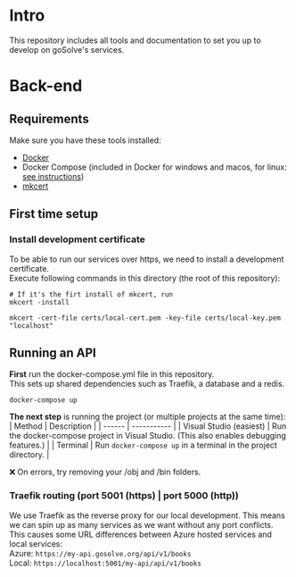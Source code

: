 # Intro
This repository includes all tools and documentation to set you up to develop on goSolve's services.

# Back-end
## Requirements
Make sure you have these tools installed:
- [Docker](https://www.docker.com/products/docker-desktop/)
- Docker Compose (included in Docker for windows and macos, for linux: [see instructions](https://docker-docs.netlify.app/compose/install/#install-compose))
- [mkcert](https://github.com/FiloSottile/mkcert#installation)

## First time setup
### Install development certificate
To be able to run our services over https, we need to install a development certificate.  
Execute following commands in this directory (the root of this repository):
```shell
# If it's the firt install of mkcert, run
mkcert -install

mkcert -cert-file certs/local-cert.pem -key-file certs/local-key.pem "localhost"
```

## Running an API
**First** run the docker-compose.yml file in this repository.  
This sets up shared dependencies such as Traefik, a database and a redis.
```shell
docker-compose up
```

**The next step** is running the project (or multiple projects at the same time):  
| Method | Description |
| ------ | ----------- |
| Visual Studio (easiest)   | Run the docker-compose project in Visual Studio. (This also enables debugging features.) |
| Terminal | Run `docker-compose up` in a terminal in the project directory. |  

:x: On errors, try removing your /obj and /bin folders. 

### Traefik routing (port 5001 (https) | port 5000 (http))
We use Traefik as the reverse proxy for our local development. This means we can spin up as many services as we want without any port conflicts.  
This causes some URL differences between Azure hosted services and local services:  
Azure: `https://my-api.gosolve.org/api/v1/books`  
Local: `https://localhost:5001/my-api/api/v1/books`
